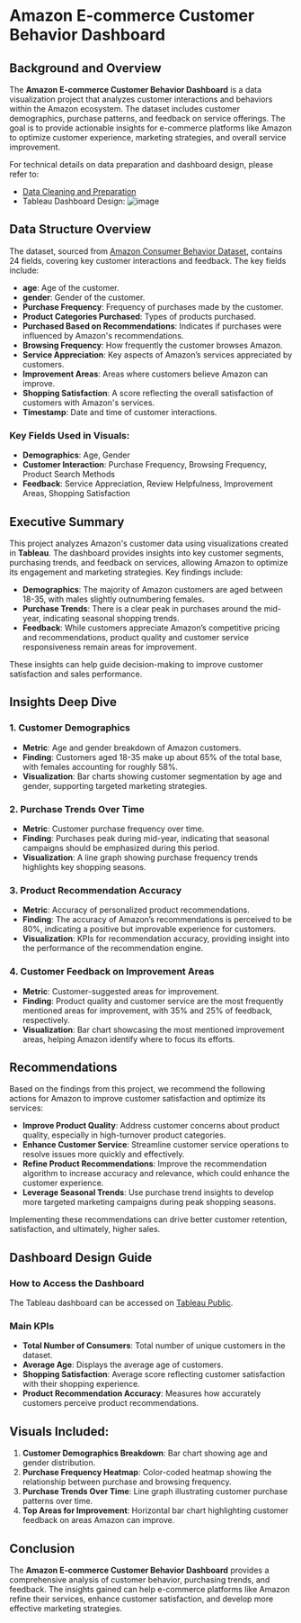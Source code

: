# Amazon E-commerce Customer Behavior Dashboard

## Background and Overview

The **Amazon E-commerce Customer Behavior Dashboard** is a data visualization project that analyzes customer interactions and behaviors within the Amazon ecosystem. The dataset includes customer demographics, purchase patterns, and feedback on service offerings. The goal is to provide actionable insights for e-commerce platforms like Amazon to optimize customer experience, marketing strategies, and overall service improvement.

For technical details on data preparation and dashboard design, please refer to:
- [Data Cleaning and Preparation](https://github.com/pbahrami2/Amazon-E-Commerce-Dashboard/blob/main/data_cleaning.py)
- Tableau Dashboard Design:
![image](https://github.com/user-attachments/assets/6d42739f-9e05-48b2-8fa0-42cfe2175bd9)


## Data Structure Overview

The dataset, sourced from [Amazon Consumer Behavior Dataset](https://www.kaggle.com/datasets/swathiunnikrishnan/amazon-consumer-behaviour-dataset), contains 24 fields, covering key customer interactions and feedback. The key fields include:

- **age**: Age of the customer.
- **gender**: Gender of the customer.
- **Purchase Frequency**: Frequency of purchases made by the customer.
- **Product Categories Purchased**: Types of products purchased.
- **Purchased Based on Recommendations**: Indicates if purchases were influenced by Amazon's recommendations.
- **Browsing Frequency**: How frequently the customer browses Amazon.
- **Service Appreciation**: Key aspects of Amazon’s services appreciated by customers.
- **Improvement Areas**: Areas where customers believe Amazon can improve.
- **Shopping Satisfaction**: A score reflecting the overall satisfaction of customers with Amazon's services.
- **Timestamp**: Date and time of customer interactions.

### Key Fields Used in Visuals:
- **Demographics**: Age, Gender
- **Customer Interaction**: Purchase Frequency, Browsing Frequency, Product Search Methods
- **Feedback**: Service Appreciation, Review Helpfulness, Improvement Areas, Shopping Satisfaction

## Executive Summary

This project analyzes Amazon's customer data using visualizations created in **Tableau**. The dashboard provides insights into key customer segments, purchasing trends, and feedback on services, allowing Amazon to optimize its engagement and marketing strategies. Key findings include:
- **Demographics**: The majority of Amazon customers are aged between 18-35, with males slightly outnumbering females.
- **Purchase Trends**: There is a clear peak in purchases around the mid-year, indicating seasonal shopping trends.
- **Feedback**: While customers appreciate Amazon’s competitive pricing and recommendations, product quality and customer service responsiveness remain areas for improvement.

These insights can help guide decision-making to improve customer satisfaction and sales performance.

## Insights Deep Dive

### 1. **Customer Demographics**
- **Metric**: Age and gender breakdown of Amazon customers.
- **Finding**: Customers aged 18-35 make up about 65% of the total base, with females accounting for roughly 58%.
- **Visualization**: Bar charts showing customer segmentation by age and gender, supporting targeted marketing strategies.

### 2. **Purchase Trends Over Time**
- **Metric**: Customer purchase frequency over time.
- **Finding**: Purchases peak during mid-year, indicating that seasonal campaigns should be emphasized during this period.
- **Visualization**: A line graph showing purchase frequency trends highlights key shopping seasons.

### 3. **Product Recommendation Accuracy**
- **Metric**: Accuracy of personalized product recommendations.
- **Finding**: The accuracy of Amazon’s recommendations is perceived to be 80%, indicating a positive but improvable experience for customers.
- **Visualization**: KPIs for recommendation accuracy, providing insight into the performance of the recommendation engine.

### 4. **Customer Feedback on Improvement Areas**
- **Metric**: Customer-suggested areas for improvement.
- **Finding**: Product quality and customer service are the most frequently mentioned areas for improvement, with 35% and 25% of feedback, respectively.
- **Visualization**: Bar chart showcasing the most mentioned improvement areas, helping Amazon identify where to focus its efforts.

## Recommendations

Based on the findings from this project, we recommend the following actions for Amazon to improve customer satisfaction and optimize its services:
- **Improve Product Quality**: Address customer concerns about product quality, especially in high-turnover product categories.
- **Enhance Customer Service**: Streamline customer service operations to resolve issues more quickly and effectively.
- **Refine Product Recommendations**: Improve the recommendation algorithm to increase accuracy and relevance, which could enhance the customer experience.
- **Leverage Seasonal Trends**: Use purchase trend insights to develop more targeted marketing campaigns during peak shopping seasons.

Implementing these recommendations can drive better customer retention, satisfaction, and ultimately, higher sales.

## Dashboard Design Guide

### How to Access the Dashboard
The Tableau dashboard can be accessed on [Tableau Public](https://public.tableau.com/app/profile/parsa.bahrami/viz/AmazonE-commerceCustomerBehaviour/Dashboard2?publish=yes).

### Main KPIs
- **Total Number of Consumers**: Total number of unique customers in the dataset.
- **Average Age**: Displays the average age of customers.
- **Shopping Satisfaction**: Average score reflecting customer satisfaction with their shopping experience.
- **Product Recommendation Accuracy**: Measures how accurately customers perceive product recommendations.

## Visuals Included:

1. **Customer Demographics Breakdown**: Bar chart showing age and gender distribution.
2. **Purchase Frequency Heatmap**: Color-coded heatmap showing the relationship between purchase and browsing frequency.
3. **Purchase Trends Over Time**: Line graph illustrating customer purchase patterns over time.
4. **Top Areas for Improvement**: Horizontal bar chart highlighting customer feedback on areas Amazon can improve.

## Conclusion

The **Amazon E-commerce Customer Behavior Dashboard** provides a comprehensive analysis of customer behavior, purchasing trends, and feedback. The insights gained can help e-commerce platforms like Amazon refine their services, enhance customer satisfaction, and develop more effective marketing strategies.


